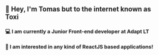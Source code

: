 ## 👋 Hey, I'm Tomas but to the internet known as Toxi

### 💻 I am currently a Junior Front-end developer at Adapt LT

### 📖 I am interested in any kind of ReactJS based applications!
